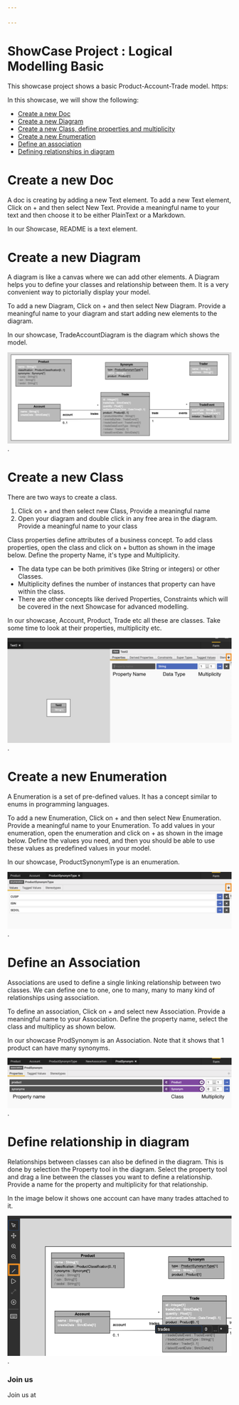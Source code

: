 ```yaml
---

---
```

# ShowCase Project : Logical Modelling Basic

This showcase project shows a basic Product-Account-Trade model.
https:

In this showcase, we will show the following:

-   [Create a new Doc](#create-a-new-doc)
-   [Create a new Diagram](#create-a-new-diagram)
-   [Create a new Class, define properties and multiplicity](#create-a-new-class)
-   [Create a new Enumeration](#create-a-new-enumeration)
-   [Define an association](#define-an-association)
-   [Defining relationships in diagram](#define-relationship-in-diagram)



# Create a new Doc

A doc is creating by adding a new Text element.
To add a new Text element, Click on + and then select New Text. 
Provide a meaningful name to your text and then choose it to be either PlainText or a Markdown.  

In our Showcase, README is a text element.



# Create a new Diagram

A diagram is like a canvas where we can add other elements. A Diagram helps you to define your classes and relationship between them.
It is a very convenient way to pictorially display your model.  

To add a new Diagram, Click on + and then select New Diagram.
Provide a meaningful name to your diagram and start adding new elements to the diagram.   

In our showcase, TradeAccountDiagram is the diagram which shows the model.

![Product Account Trade Model Diagram](images/trade-acoount-diagram.png).



# Create a new Class

There are two ways to create a class.  
1) Click on + and then select new Class, Provide a meaningful name
2) Open your diagram and double click in any free area in the diagram. Provide a meaningful name to your class

Class properties define attributes of a business concept. 
To add class properties, open the class and click on + button as shown in the image below.
Define the property Name, it's type and Multiplicity.

-   The data type can be both primitives (like String or integers) or other Classes. 
-   Multiplicity defines the number of instances that property can have within the class.
-   There are other concepts like derived Properties, Constraints which will be covered in the next Showcase for advanced modelling.  

In our showcase, Account, Product, Trade etc all these are classes. Take some time to look at their properties, multiplicity etc.

![Create a new Class](images/new-class.png).



# Create a new Enumeration

A Enumeration is a set of pre-defined values. It has a concept similar to enums in programming languages.  

To add a new Enumeration, Click on + and then select New Enumeration. Provide a meaningful name to your Enumeration.
To add values in your enumeration, open the enumeration and click on + as shown in the image below.
Define the values you need, and then you should be able to use these values as predefined values in your model.  

In our showcase, ProductSynonymType is an enumeration. 

![Create a new Enumeration](images/enum.png).



# Define an Association

Associations are used to define a single linking relationship between two classes. 
We can define one to one, one to many, many to many kind of relationships using association.  

To define an association, Click on + and select new Association. Provide a meaningful name to your Association.
Define the property name, select the class and multiplicy as shown below.

In our showcase ProdSynonym is an Association. Note that it shows that 1 product can have many synonyms. 

![Define an Association](images/association.png).



# Define relationship in diagram

Relationships between classes can also be defined in the diagram. 
This is done by selection the Property tool in the diagram.
Select the property tool and drag a line between the classes you want to define a relationship.
Provide a name for the property and multiplicity for that relationship.  

In the image below it shows one account can have many trades attached to it.

![Define relationship in diagram](images/relationship.png).

### Join us

Join us at 

